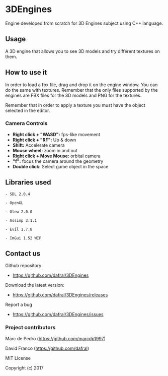 # 3DEngines
Engine developed from scratch for 3D Engines subject using C++ language. 


## Usage
A 3D engine that allows you to see 3D models and try different textures on them. 


## How to use it
In order to load a fbx file, drag and drop it on the engine window. You can do the same with textures. Remember that the only files supported by the engines are FBX files for the 3D models and PNG for the textures.

Remember that in order to apply a texture you must have the object selected in the editor.


### Camera Controls 
- **Right click + "WASD":** fps-like movement
- **Right click + "RF":** Up & down
- **Shift:** Accelerate camera
- **Mouse wheel:** zoom in and out
- **Right click + Move Mouse:** orbital camera
- **"f":** focus the camera around the geometry
- **Double click:** Select game object in the space


## Libraries used
	- SDL 2.0.4

	- OpenGL 

	- Glew 2.0.0

	- Assimp 3.1.1

	- Evil 1.7.8

	- ImGui 1.52 WIP


## Contact us
Github repository:

- https://github.com/dafral/3DEngines 

Download the latest version:

- https://github.com/dafral/3DEngines/releases

Report a bug

- https://github.com/dafral/3DEngines/issues

### Project contributors
Marc de Pedro (https://github.com/marcdp1997)

David Franco (https://github.com/dafral)




MIT License

Copyright (c) 2017 
